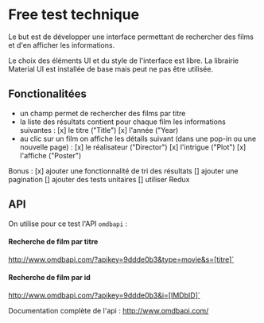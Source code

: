# Free test technique

Le but est de développer une interface permettant de rechercher des films et d'en afficher les informations.

Le choix des éléments UI et du style de l'interface est libre. La librairie Material UI est installée de base mais peut ne pas être utilisée.

## Fonctionalitées

* un champ permet de rechercher des films par titre 
* la liste des résultats contient pour chaque film les informations suivantes :
    [x] le titre ("Title")
    [x] l'année ("Year)
* au clic sur un film on affiche les détails suivant (dans une pop-in ou une nouvelle page) :
    [x] le réalisateur ("Director")
    [x] l'intrigue ("Plot")
    [x] l'affiche ("Poster")

Bonus :
[x] ajouter une fonctionnalité de tri des résultats
[] ajouter une pagination
[] ajouter des tests unitaires
[] utiliser Redux

## API

On utilise pour ce test l'API `omdbapi` :

#### Recherche de film par titre 

http://www.omdbapi.com/?apikey=9ddde0b3&type=movie&s=[titre]`

#### Recherche de film par id     

http://www.omdbapi.com/?apikey=9ddde0b3&i=[IMDbID]`

Documentation complète de l'api : http://www.omdbapi.com/
